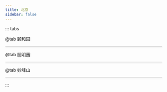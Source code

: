 ```yaml
---
title: 北京
sidebar: false
---
```


::: tabs

@tab 颐和园

<div class="grid-container">
  <div
    v-for="(item, index) in yiHeYuanItems"
    :key="index"
    class="grid-item"
  >
    <img :src="item.imageUrl" :alt="item.altText" />
  </div>
</div>

@tab 圆明园

<div class="grid-container">
  <div
    v-for="(item, index) in yuanMingYuanItem"
    :key="index"
    class="grid-item"
  >
    <img :src="item.imageUrl" :alt="item.altText" />
  </div>
</div>

@tab 妙峰山

<div class="grid-container">
  <div
    v-for="(item, index) in miaoFengShanItems"
    :key="index"
    class="grid-item"
  >
    <img :src="item.imageUrl" :alt="item.altText" />
  </div>
</div>

:::

<script setup>
import { ref } from 'vue';

const yiHeYuanItems = ref([
  { imageUrl: "https://memories.obs.cn-south-1.myhuaweicloud.com/beijing/yiheyuan/yiheyuan-01.jpg", altText: "图片1" },
  { imageUrl: "https://memories.obs.cn-south-1.myhuaweicloud.com/beijing/yiheyuan/yiheyuan-02.jpg", altText: "图片2" },
  { imageUrl: "https://memories.obs.cn-south-1.myhuaweicloud.com/beijing/yiheyuan/yiheyuan-05.jpg", altText: "图片5" },
  { imageUrl: "https://memories.obs.cn-south-1.myhuaweicloud.com/beijing/yiheyuan/yiheyuan-04.jpg", altText: "图片4" },
  { imageUrl: "https://memories.obs.cn-south-1.myhuaweicloud.com/beijing/yiheyuan/yiheyuan-03.jpg", altText: "图片3" },
  { imageUrl: "https://memories.obs.cn-south-1.myhuaweicloud.com/beijing/yiheyuan/yiheyuan-06.jpg", altText: "图片6" },
]);

const yuanMingYuanItem = ref([
  { imageUrl: 'https://memories.obs.cn-south-1.myhuaweicloud.com/beijing/yuanmingyuan/yuanmingyuan-01.jpg', altText: '图片1' },
  { imageUrl: 'https://memories.obs.cn-south-1.myhuaweicloud.com/beijing/yuanmingyuan/yuanmingyuan-02.jpg', altText: '图片2' },
  { imageUrl: 'https://memories.obs.cn-south-1.myhuaweicloud.com/beijing/yuanmingyuan/yuanmingyuan-03.jpg', altText: '图片3' },
  { imageUrl: 'https://memories.obs.cn-south-1.myhuaweicloud.com/beijing/yuanmingyuan/yuanmingyuan-04.jpg', altText: '图片4' },
])

const miaoFengShanItems = ref([
  { imageUrl: "https://memories.obs.cn-south-1.myhuaweicloud.com/beijing/miaofengshan/miaofengshan-01.jpg", altText: "图片1" },
  { imageUrl: "https://memories.obs.cn-south-1.myhuaweicloud.com/beijing/miaofengshan/miaofengshan-02.jpg", altText: "图片2" },
  { imageUrl: "https://memories.obs.cn-south-1.myhuaweicloud.com/beijing/miaofengshan/miaofengshan-03.jpg", altText: "图片3" },
  { imageUrl: "https://memories.obs.cn-south-1.myhuaweicloud.com/beijing/miaofengshan/miaofengshan-04.jpg", altText: "图片4" },
  { imageUrl: "https://memories.obs.cn-south-1.myhuaweicloud.com/beijing/miaofengshan/miaofengshan-05.jpg", altText: "图片5" },
  { imageUrl: "https://memories.obs.cn-south-1.myhuaweicloud.com/beijing/miaofengshan/miaofengshan-06.jpg", altText: "图片6" },
  { imageUrl: "https://memories.obs.cn-south-1.myhuaweicloud.com/beijing/miaofengshan/miaofengshan-07.jpg", altText: "图片7" },
]);

</script>

<style scoped>
.grid-container {
  display: grid;
  grid-template-columns: repeat(auto-fill, minmax(260px, 1fr));
  gap: .75rem;
  /* padding: 20px; */
}

.grid-item {
  border: 1px solid #ddd;
  border-radius: 8px;
  overflow: hidden;
  box-shadow: 0 2px 4px rgba(0,0,0,0.1);
}

.grid-item img {
  width: 100%;
  object-fit: cover;
  display: block;
}

.caption {
  padding: 10px;
  text-align: center;
  font-family: Arial, sans-serif;
}
</style>